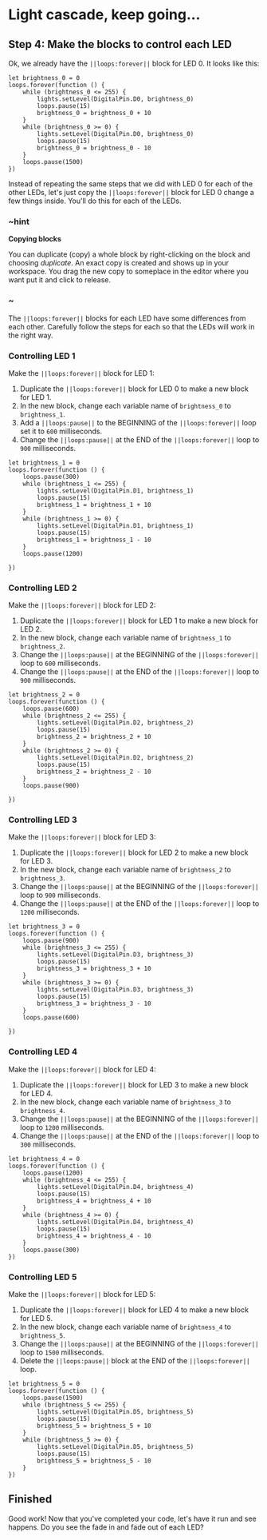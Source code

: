 # Light cascade, keep going...

## Step 4: Make the blocks to control each LED

Ok, we already have the `||loops:forever||` block for LED 0. It looks like this:

```blocks
let brightness_0 = 0
loops.forever(function () {
    while (brightness_0 <= 255) {
        lights.setLevel(DigitalPin.D0, brightness_0)
        loops.pause(15)
        brightness_0 = brightness_0 + 10 
    }
    while (brightness_0 >= 0) {
        lights.setLevel(DigitalPin.D0, brightness_0)
        loops.pause(15)
        brightness_0 = brightness_0 - 10
    }
    loops.pause(1500)
})
```

Instead of repeating the same steps that we did with LED 0 for each of the other LEDs, let's just copy the `||loops:forever||` block for LED 0 change a few things inside. You'll do this for each of the LEDs.

### ~hint

**Copying blocks**

You can duplicate (copy) a whole block by right-clicking on the block and choosing *duplicate*. An exact copy is created and shows up in your workspace. You drag the new copy to someplace in the editor where you want put it and click to release.

### ~

The `||loops:forever||` blocks for each LED have some differences from each other. Carefully follow the steps for each so that the LEDs will work in the right way.

### Controlling LED 1

Make the `||loops:forever||` block for LED 1:

1. Duplicate the `||loops:forever||` block for LED 0 to make a new block for LED 1.
2. In the new block, change each variable name of `brightness_0` to `brightness_1`.
3. Add a `||loops:pause||` to the BEGINNING of the `||loops:forever||` loop set it to `600` milliseconds.
4. Change the `||loops:pause||` at the END of the `||loops:forever||` loop to `900` milliseconds.

```blocks
let brightness_1 = 0
loops.forever(function () {
    loops.pause(300)
    while (brightness_1 <= 255) {
        lights.setLevel(DigitalPin.D1, brightness_1)
        loops.pause(15)
        brightness_1 = brightness_1 + 10 
    }
    while (brightness_1 >= 0) {
        lights.setLevel(DigitalPin.D1, brightness_1)
        loops.pause(15)
        brightness_1 = brightness_1 - 10
    }
    loops.pause(1200)

})
```

### Controlling LED 2

Make the `||loops:forever||` block for LED 2:

1. Duplicate the `||loops:forever||` block for LED 1 to make a new block for LED 2.
2. In the new block, change each variable name of `brightness_1` to `brightness_2`.
3. Change the `||loops:pause||` at the BEGINNING of the `||loops:forever||` loop to `600` milliseconds.
4. Change the `||loops:pause||` at the END of the `||loops:forever||` loop to `900` milliseconds.

```blocks
let brightness_2 = 0
loops.forever(function () {
    loops.pause(600)
    while (brightness_2 <= 255) {
        lights.setLevel(DigitalPin.D2, brightness_2)
        loops.pause(15)
        brightness_2 = brightness_2 + 10 
    }
    while (brightness_2 >= 0) {
        lights.setLevel(DigitalPin.D2, brightness_2)
        loops.pause(15)
        brightness_2 = brightness_2 - 10
    }
    loops.pause(900)

})
```

### Controlling LED 3

Make the `||loops:forever||` block for LED 3:

1. Duplicate the `||loops:forever||` block for LED 2 to make a new block for LED 3.
2. In the new block, change each variable name of `brightness_2` to `brightness_3`.
3. Change the `||loops:pause||` at the BEGINNING of the `||loops:forever||` loop to `900` milliseconds.
4. Change the `||loops:pause||` at the END of the `||loops:forever||` loop to `1200` milliseconds.

```blocks
let brightness_3 = 0
loops.forever(function () {
    loops.pause(900)
    while (brightness_3 <= 255) {
        lights.setLevel(DigitalPin.D3, brightness_3)
        loops.pause(15)
        brightness_3 = brightness_3 + 10 
    }
    while (brightness_3 >= 0) {
        lights.setLevel(DigitalPin.D3, brightness_3)
        loops.pause(15)
        brightness_3 = brightness_3 - 10
    }
    loops.pause(600)

})
```

### Controlling LED 4

Make the `||loops:forever||` block for LED 4:

1. Duplicate the `||loops:forever||` block for LED 3 to make a new block for LED 4.
2. In the new block, change each variable name of `brightness_3` to `brightness_4`.
3. Change the `||loops:pause||` at the BEGINNING of the `||loops:forever||` loop to `1200` milliseconds.
4. Change the `||loops:pause||` at the END of the `||loops:forever||` loop to `300` milliseconds.

```blocks
let brightness_4 = 0
loops.forever(function () {
    loops.pause(1200)
    while (brightness_4 <= 255) {
        lights.setLevel(DigitalPin.D4, brightness_4)
        loops.pause(15)
        brightness_4 = brightness_4 + 10 
    }
    while (brightness_4 >= 0) {
        lights.setLevel(DigitalPin.D4, brightness_4)
        loops.pause(15)
        brightness_4 = brightness_4 - 10
    }
    loops.pause(300)
})
```

### Controlling LED 5

Make the `||loops:forever||` block for LED 5:

1. Duplicate the `||loops:forever||` block for LED 4 to make a new block for LED 5.
2. In the new block, change each variable name of `brightness_4` to `brightness_5`.
3. Change the `||loops:pause||` at the BEGINNING of the `||loops:forever||` loop to `1500` milliseconds.
4. Delete the `||loops:pause||` block at the END of the `||loops:forever||` loop.

```blocks
let brightness_5 = 0
loops.forever(function () {
    loops.pause(1500)
    while (brightness_5 <= 255) {
        lights.setLevel(DigitalPin.D5, brightness_5)
        loops.pause(15)
        brightness_5 = brightness_5 + 10 
    }
    while (brightness_5 >= 0) {
        lights.setLevel(DigitalPin.D5, brightness_5)
        loops.pause(15)
        brightness_5 = brightness_5 - 10
    }
})
```

## Finished

Good work! Now that you've completed your code, let's have it run and see happens. Do you see the fade in and fade out of each LED?